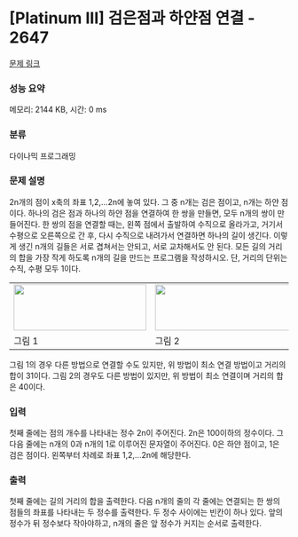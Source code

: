 # [Platinum III] 검은점과 하얀점 연결 - 2647 

[문제 링크](https://www.acmicpc.net/problem/2647) 

### 성능 요약

메모리: 2144 KB, 시간: 0 ms

### 분류

다이나믹 프로그래밍

### 문제 설명

<p>2n개의 점이 x축의 좌표 1,2,...2n에 놓여 있다. 그 중 n개는 검은 점이고, n개는 하얀 점이다. 하나의 검은 점과 하나의 하얀 점을 연결하여 한 쌍을 만들면, 모두 n개의 쌍이 만들어진다. 한 쌍의 점을 연결할 때는, 왼쪽 점에서 출발하여 수직으로 올라가고, 거기서 수평으로 오른쪽으로 간 후, 다시 수직으로 내려가서 연결하면 하나의 길이 생긴다. 이렇게 생긴 n개의 길들은 서로 겹쳐서는 안되고, 서로 교차해서도 안 된다. 모든 길의 거리의 합을 가장 작게 하도록 n개의 길을 만드는 프로그램을 작성하시오. 단, 거리의 단위는 수직, 수평 모두 1이다.</p>

<table class="table table-bordered td-center">
	<tbody>
		<tr>
			<td><img alt="" src="https://upload.acmicpc.net/fba66622-257e-415e-b4cc-e54fb14bd267/-/preview/" style="width: 239px; height: 83px;"></td>
			<td><img alt="" src="https://upload.acmicpc.net/3bf2f2b4-38fe-4501-980e-49efc599b365/-/preview/" style="width: 275px; height: 83px;"></td>
		</tr>
		<tr>
			<td>그림 1</td>
			<td>그림 2</td>
		</tr>
	</tbody>
</table>

<p>그림 1의 경우 다른 방법으로 연결할 수도 있지만, 위 방법이 최소 연결 방법이고 거리의 합이 31이다. 그림 2의 경우도 다른 방법이 있지만, 위 방법이 최소 연결이며 거리의 합은 40이다.</p>

### 입력 

 <p>첫째 줄에는 점의 개수를 나타내는 정수 2n이 주어진다. 2n은 100이하의 정수이다. 그 다음 줄에는 n개의 0과 n개의 1로 이루어진 문자열이 주어진다. 0은 하얀 점이고, 1은 검은 점이다. 왼쪽부터 차례로 좌표 1,2,...2n에 해당한다.</p>

### 출력 

 <p>첫째 줄에는 길의 거리의 합을 출력한다. 다음 n개의 줄의 각 줄에는 연결되는 한 쌍의 점들의 좌표를 나타내는 두 정수를 출력한다. 두 정수 사이에는 빈칸이 하나 있다. 앞의 정수가 뒤 정수보다 작아야하고, n개의 줄은 앞 정수가 커지는 순서로 출력한다.</p>

